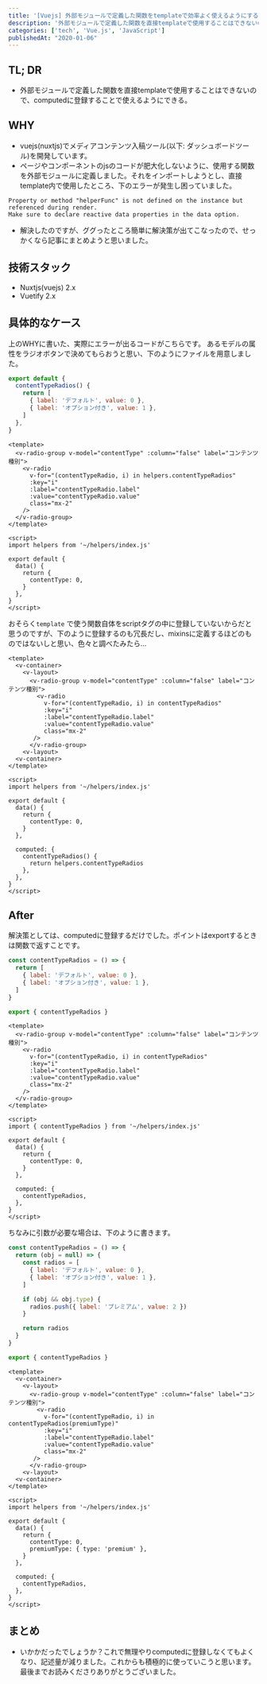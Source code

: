 ```yaml
---
title: '[Vuejs] 外部モジュールで定義した関数をtemplateで効率よく使えるようにする'
description: '外部モジュールで定義した関数を直接templateで使用することはできないので、computedに登録することで使えるようにできる。'
categories: ['tech', 'Vue.js', 'JavaScript']
publishedAt: "2020-01-06"
---
```


## TL; DR
 - 外部モジュールで定義した関数を直接templateで使用することはできないので、computedに登録することで使えるようにできる。

## WHY
 - vuejs(nuxtjs)でメディアコンテンツ入稿ツール(以下: ダッシュボードツール)を開発しています。
 - ページやコンポーネントのjsのコードが肥大化しないように、使用する関数を外部モジュールに定義しました。それをインポートしようとし、直接template内で使用したところ、下のエラーが発生し困っていました。

```
Property or method "helperFunc" is not defined on the instance but referenced during render.
Make sure to declare reactive data properties in the data option.
```

 - 解決したのですが、ググったところ簡単に解決策が出てこなったので、せっかくなら記事にまとめようと思いました。

## 技術スタック
   - Nuxtjs(vuejs) 2.x
   - Vuetify 2.x

## 具体的なケース
上のWHYに書いた、実際にエラーが出るコードがこちらです。
あるモデルの属性をラジオボタンで決めてもらおうと思い、下のようにファイルを用意しました。

```js [~/helpers/index.js]
export default {
  contentTypeRadios() {
    return [
      { label: 'デフォルト', value: 0 },
      { label: 'オプション付き', value: 1 },
    ]
  },
}
```

```vue [pages/examples/index.vue]
<template>
  <v-radio-group v-model="contentType" :column="false" label="コンテンツ種別">
    <v-radio
      v-for="(contentTypeRadio, i) in helpers.contentTypeRadios"
      :key="i"
      :label="contentTypeRadio.label"
      :value="contentTypeRadio.value"
      class="mx-2"
    />
  </v-radio-group>
</template>

<script>
import helpers from '~/helpers/index.js'

export default {
  data() {
    return {
      contentType: 0,
    }
  },
}
</script>
```

おそらく`template` で使う関数自体をscriptタグの中に登録していないからだと思うのですが、下のように登録するのも冗長だし、mixinsに定義するほどのものではないしと思い、色々と調べたみたら...

```vue [pages/index.vue]
<template>
  <v-container>
    <v-layout>
      <v-radio-group v-model="contentType" :column="false" label="コンテンツ種別">
        <v-radio
          v-for="(contentTypeRadio, i) in contentTypeRadios"
          :key="i"
          :label="contentTypeRadio.label"
          :value="contentTypeRadio.value"
          class="mx-2"
       />
      </v-radio-group>
    <v-layout>
  <v-container>
</template>

<script>
import helpers from '~/helpers/index.js'

export default {
  data() {
    return {
      contentType: 0,
    }
  },

  computed: {
    contentTypeRadios() {
      return helpers.contentTypeRadios
    },
  },
}
</script>
```

## After

解決策としては、computedに登録するだけでした。ポイントはexportするときは関数で返すことです。

```js [~/helpers/index.js]
const contentTypeRadios = () => {
  return [
    { label: 'デフォルト', value: 0 },
    { label: 'オプション付き', value: 1 },
  ]
}

export { contentTypeRadios }
```

```vue [radio-group.vue]
<template>
  <v-radio-group v-model="contentType" :column="false" label="コンテンツ種別">
    <v-radio
      v-for="(contentTypeRadio, i) in contentTypeRadios"
      :key="i"
      :label="contentTypeRadio.label"
      :value="contentTypeRadio.value"
      class="mx-2"
    />
  </v-radio-group>
</template>

<script>
import { contentTypeRadios } from '~/helpers/index.js'

export default {
  data() {
    return {
      contentType: 0,
    }
  },

  computed: {
    contentTypeRadios,
  },
}
</script>
```

ちなみに引数が必要な場合は、下のように書きます。

```js [~/helpers/index.js]
const contentTypeRadios = () => {
  return (obj = null) => {
    const radios = [
      { label: 'デフォルト', value: 0 },
      { label: 'オプション付き', value: 1 },
    ]

    if (obj && obj.type) {
      radios.push({ label: 'プレミアム', value: 2 })
    }

    return radios
  }
}

export { contentTypeRadios }
```

```vue [pages/examples/index.vue]
<template>
  <v-container>
    <v-layout>
      <v-radio-group v-model="contentType" :column="false" label="コンテンツ種別">
        <v-radio
          v-for="(contentTypeRadio, i) in contentTypeRadios(premiumType)"
          :key="i"
          :label="contentTypeRadio.label"
          :value="contentTypeRadio.value"
          class="mx-2"
       />
      </v-radio-group>
    <v-layout>
  <v-container>
</template>

<script>
import helpers from '~/helpers/index.js'

export default {
  data() {
    return {
      contentType: 0,
      premiumType: { type: 'premium' },
    }
  },

  computed: {
    contentTypeRadios,
  },
}
</script>
```

## まとめ
 - いかかだったでしょうか？これで無理やりcomputedに登録しなくてもよくなり、記述量が減りました。これからも積極的に使っていこうと思います。最後までお読みくださりありがとうございました。
